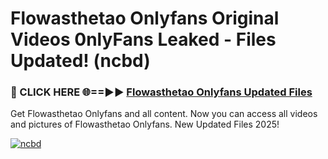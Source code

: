 # Flowasthetao Onlyfans Original Videos 0nlyFans Leaked - Files Updated! (ncbd)

<h3>🔴 CLICK HERE 🌐==►► <a href="https://tinyurl.com/2m67pmp6" rel="nofollow">Flowasthetao Onlyfans Updated Files</a></h3>

Get Flowasthetao Onlyfans and all content. Now you can access all videos and pictures of Flowasthetao Onlyfans. New Updated Files 2025!

[![ncbd](https://i.imgur.com/H4QAA4z.gif)](https://tinyurl.com/2m67pmp6)